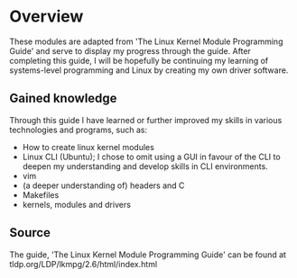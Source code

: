 # Overview

These modules are adapted from 'The Linux Kernel Module Programming Guide' and
serve to display my progress through the guide.
After completing this guide, I will be hopefully be continuing
my learning of systems-level programming and Linux by creating my own driver software.

## Gained knowledge

Through this guide I have learned or further improved my skills in various technologies and programs, such as:

- How to create linux kernel modules
- Linux CLI (Ubuntu); I chose to omit using a GUI in favour of the CLI to deepen my understanding and develop skills in CLI environments.  
- vim
- (a deeper understanding of) headers and C
- Makefiles
- kernels, modules and drivers

## Source

The guide, 'The Linux Kernel Module Programming Guide' can be found at tldp.org/LDP/lkmpg/2.6/html/index.html


